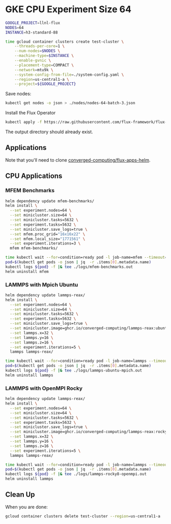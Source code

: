 # GKE CPU Experiment Size 64

```bash
GOOGLE_PROJECT=llnl-flux
NODES=64
INSTANCE=h3-standard-88

time gcloud container clusters create test-cluster \
    --threads-per-core=1 \
    --num-nodes=$NODES \
    --machine-type=$INSTANCE \
    --enable-gvnic \
    --placement-type=COMPACT \
    --network=mtu9k \
    --system-config-from-file=./system-config.yaml \
    --region=us-central1-a \
    --project=${GOOGLE_PROJECT}
```

Save nodes:

```bash
kubectl get nodes -o json > ./nodes/nodes-64-batch-3.json 
```

Install the Flux Operator

```bash
kubectl apply -f https://raw.githubusercontent.com/flux-framework/flux-operator/refs/heads/main/examples/dist/flux-operator.yaml
```

The output directory should already exist.

## Applications

Note that you'll need to clone [converged-computing/flux-apps-helm](https://github.com/converged-computing/flux-apps-helm).

## CPU Applications

### MFEM Benchmarks

```bash
helm dependency update mfem-benchmarks/
helm install \
  --set experiment.nodes=64 \
  --set minicluster.size=64 \
  --set minicluster.tasks=5632 \
  --set experiment.tasks=5632 \
  --set minicluster.save_logs=true \
  --set mfem.proc_grid="16x16x22" \
  --set mfem.local_size="1771561" \
  --set experiment.iterations=3 \
  mfem mfem-benchmarks/

time kubectl wait --for=condition=ready pod -l job-name=mfem --timeout=600s
pod=$(kubectl get pods -o json | jq  -r .items[0].metadata.name)
kubectl logs ${pod} -f |& tee ./logs/mfem-benchmarks.out
helm uninstall mfem
```

### LAMMPS with Mpich Ubuntu

```bash
helm dependency update lammps-reax/
helm install \
  --set experiment.nodes=64 \
  --set minicluster.size=64 \
  --set minicluster.tasks=5632 \
  --set experiment.tasks=5632 \
  --set minicluster.save_logs=true \
  --set minicluster.image=ghcr.io/converged-computing/lammps-reax:ubuntu2204-mpich \
  --set lammps.x=32 \
  --set lammps.y=16 \
  --set lammps.z=16 \
  --set experiment.iterations=5 \
  lammps lammps-reax/

time kubectl wait --for=condition=ready pod -l job-name=lammps --timeout=600s
pod=$(kubectl get pods -o json | jq  -r .items[0].metadata.name)
kubectl logs ${pod} -f |& tee ./logs/lammps-ubuntu-mpich.out
helm uninstall lammps
```

### LAMMPS with OpenMPI Rocky

```bash
helm dependency update lammps-reax/
helm install \
  --set experiment.nodes=64 \
  --set minicluster.size=64 \
  --set minicluster.tasks=5632 \
  --set experiment.tasks=5632 \
  --set minicluster.save_logs=true \
  --set minicluster.image=ghcr.io/converged-computing/lammps-reax:rocky8 \
  --set lammps.x=32 \
  --set lammps.y=16 \
  --set lammps.z=16 \
  --set experiment.iterations=5 \
  lammps lammps-reax/

time kubectl wait --for=condition=ready pod -l job-name=lammps --timeout=600s
pod=$(kubectl get pods -o json | jq  -r .items[0].metadata.name)
kubectl logs ${pod} -f |& tee ./logs/lammps-rocky8-openmpi.out
helm uninstall lammps
```

## Clean Up

When you are done:

```bash
gcloud container clusters delete test-cluster --region=us-central1-a
```
